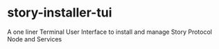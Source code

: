 # story-installer-tui
A one liner Terminal User Interface to install and manage Story Protocol Node and Services
